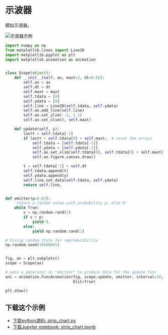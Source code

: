 # 示波器

模拟示波器。

![示波器示例](https://matplotlib.org/_images/sphx_glr_strip_chart_001.png)

```python
import numpy as np
from matplotlib.lines import Line2D
import matplotlib.pyplot as plt
import matplotlib.animation as animation


class Scope(object):
    def __init__(self, ax, maxt=2, dt=0.02):
        self.ax = ax
        self.dt = dt
        self.maxt = maxt
        self.tdata = [0]
        self.ydata = [0]
        self.line = Line2D(self.tdata, self.ydata)
        self.ax.add_line(self.line)
        self.ax.set_ylim(-.1, 1.1)
        self.ax.set_xlim(0, self.maxt)

    def update(self, y):
        lastt = self.tdata[-1]
        if lastt > self.tdata[0] + self.maxt:  # reset the arrays
            self.tdata = [self.tdata[-1]]
            self.ydata = [self.ydata[-1]]
            self.ax.set_xlim(self.tdata[0], self.tdata[0] + self.maxt)
            self.ax.figure.canvas.draw()

        t = self.tdata[-1] + self.dt
        self.tdata.append(t)
        self.ydata.append(y)
        self.line.set_data(self.tdata, self.ydata)
        return self.line,


def emitter(p=0.03):
    'return a random value with probability p, else 0'
    while True:
        v = np.random.rand(1)
        if v > p:
            yield 0.
        else:
            yield np.random.rand(1)

# Fixing random state for reproducibility
np.random.seed(19680801)


fig, ax = plt.subplots()
scope = Scope(ax)

# pass a generator in "emitter" to produce data for the update func
ani = animation.FuncAnimation(fig, scope.update, emitter, interval=10,
                              blit=True)

plt.show()
```

## 下载这个示例
            
- [下载python源码: strip_chart.py](https://matplotlib.org/_downloads/strip_chart.py)
- [下载Jupyter notebook: strip_chart.ipynb](https://matplotlib.org/_downloads/strip_chart.ipynb)
